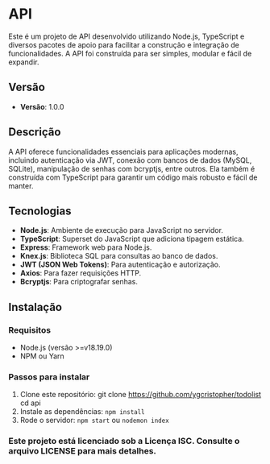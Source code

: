 # API

Este é um projeto de API desenvolvido utilizando Node.js, TypeScript e diversos pacotes de apoio para facilitar a construção e integração de funcionalidades. A API foi construída para ser simples, modular e fácil de expandir.

## Versão
- **Versão**: 1.0.0

## Descrição
A API oferece funcionalidades essenciais para aplicações modernas, incluindo autenticação via JWT, conexão com bancos de dados (MySQL, SQLite), manipulação de senhas com bcryptjs, entre outros. Ela também é construída com TypeScript para garantir um código mais robusto e fácil de manter.

## Tecnologias
- **Node.js**: Ambiente de execução para JavaScript no servidor.
- **TypeScript**: Superset do JavaScript que adiciona tipagem estática.
- **Express**: Framework web para Node.js.
- **Knex.js**: Biblioteca SQL para consultas ao banco de dados.
- **JWT (JSON Web Tokens)**: Para autenticação e autorização.
- **Axios**: Para fazer requisições HTTP.
- **Bcryptjs**: Para criptografar senhas.

## Instalação

### Requisitos
- Node.js (versão >=v18.19.0)
- NPM ou Yarn

### Passos para instalar

1. Clone este repositório:
   git clone https://github.com/ygcristopher/todolist
   cd api
2. Instale as dependências: `npm install`
3. Rode o servidor: `npm start` ou `nodemon index`

### Este projeto está licenciado sob a Licença ISC. Consulte o arquivo LICENSE para mais detalhes.